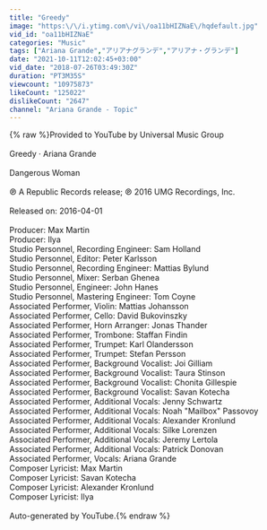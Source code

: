 ```yaml
---
title: "Greedy"
image: "https:\/\/i.ytimg.com\/vi\/oa11bHIZNaE\/hqdefault.jpg"
vid_id: "oa11bHIZNaE"
categories: "Music"
tags: ["Ariana Grande","アリアナグランデ","アリアナ・グランデ"]
date: "2021-10-11T12:02:45+03:00"
vid_date: "2018-07-26T03:49:30Z"
duration: "PT3M35S"
viewcount: "10975873"
likeCount: "125022"
dislikeCount: "2647"
channel: "Ariana Grande - Topic"
---
```

{% raw %}Provided to YouTube by Universal Music Group<br /><br />Greedy · Ariana Grande<br /><br />Dangerous Woman<br /><br />℗ A Republic Records release; ℗ 2016 UMG Recordings, Inc.<br /><br />Released on: 2016-04-01<br /><br />Producer: Max Martin<br />Producer: Ilya<br />Studio  Personnel, Recording  Engineer: Sam Holland<br />Studio  Personnel, Editor: Peter Karlsson<br />Studio  Personnel, Recording  Engineer: Mattias Bylund<br />Studio  Personnel, Mixer: Serban Ghenea<br />Studio  Personnel, Engineer: John Hanes<br />Studio  Personnel, Mastering  Engineer: Tom Coyne<br />Associated  Performer, Violin: Mattias Johansson<br />Associated  Performer, Cello: David Bukovinszky<br />Associated  Performer, Horn  Arranger: Jonas Thander<br />Associated  Performer, Trombone: Staffan Findin<br />Associated  Performer, Trumpet: Karl Olandersson<br />Associated  Performer, Trumpet: Stefan Persson<br />Associated  Performer, Background  Vocalist: Joi Gilliam<br />Associated  Performer, Background  Vocalist: Taura Stinson<br />Associated  Performer, Background  Vocalist: Chonita Gillespie<br />Associated  Performer, Background  Vocalist: Savan Kotecha<br />Associated  Performer, Additional  Vocals: Jenny Schwartz<br />Associated  Performer, Additional  Vocals: Noah &quot;Mailbox&quot; Passovoy<br />Associated  Performer, Additional  Vocals: Alexander Kronlund<br />Associated  Performer, Additional  Vocals: Silke Lorenzen<br />Associated  Performer, Additional  Vocals: Jeremy Lertola<br />Associated  Performer, Additional  Vocals: Patrick Donovan<br />Associated  Performer, Vocals: Ariana Grande<br />Composer  Lyricist: Max Martin<br />Composer  Lyricist: Savan Kotecha<br />Composer  Lyricist: Alexander Kronlund<br />Composer  Lyricist: Ilya<br /><br />Auto-generated by YouTube.{% endraw %}
